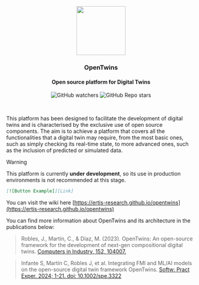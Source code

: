 <div align="center">
  <img src="https://github.com/ertis-research/opentwins/assets/48439828/74f974ba-3804-46de-9149-2c4fe7702e93" width="130" height="130" />

  <h3>OpenTwins</h3>
  <h4>Open source platform for Digital Twins</h4>
  
![GitHub watchers](https://img.shields.io/github/watchers/ertis-research/opentwins)
![GitHub Repo stars](https://img.shields.io/github/stars/ertis-research/opentwins)
  
</div>

</br>

This platform has been designed to facilitate the development of digital twins and is characterised by the exclusive use of open source components. The aim is to achieve a platform that covers all the functionalities that a digital twin may require, from the most basic ones, such as simply checking its real-time state, to more advanced ones, such as the inclusion of predicted or simulated data.

> [!WARNING]  
> This platform is currently **under development**, so its use in production environments is not recommended at this stage.

```markdown
[![Button Example]][Link]
```

You can visit the wiki here [https://ertis-research.github.io/opentwins](https://ertis-research.github.io/opentwins)

You can find more information about OpenTwins and its architecture in the publications below: 

>Robles, J., Martín, C., & Díaz, M. (2023). OpenTwins: An open-source framework for the development of next-gen compositional digital twins. [Computers in Industry, 152, 104007.](https://www.sciencedirect.com/science/article/pii/S0166361523001574)

>Infante S, Martín C, Robles J, et al. Integrating FMI and ML/AI models on the open-source digital twin framework OpenTwins. [Softw: Pract Exper. 2024; 1-21. doi: 10.1002/spe.3322](https://onlinelibrary.wiley.com/doi/epdf/10.1002/spe.3322?domain=p2p_domain&token=K37SGCMQKSIRHFYFIGXG)


